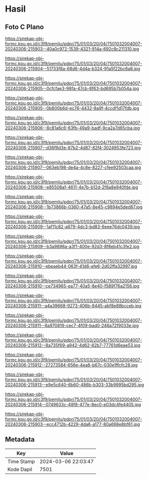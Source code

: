 # Hasil

## Foto C Plano

https://sirekap-obj-formc.kpu.go.id/c3f9/pemilu/pdpr/75/01/03/20/04/7501032004007-20240306-215903--40a0c972-1539-4321-914a-692c8c211310.jpg

https://sirekap-obj-formc.kpu.go.id/c3f9/pemilu/pdpr/75/01/03/20/04/7501032004007-20240306-215904--51733f8a-68d6-4d4a-b324-91a5f22bc6a8.jpg

https://sirekap-obj-formc.kpu.go.id/c3f9/pemilu/pdpr/75/01/03/20/04/7501032004007-20240306-215905--0cfcfae3-98fa-47cb-8f63-bd695b7b054a.jpg

https://sirekap-obj-formc.kpu.go.id/c3f9/pemilu/pdpr/75/01/03/20/04/7501032004007-20240306-215905--0b800b6d-ec76-4432-8a9f-4ccdf1d17fdb.jpg

https://sirekap-obj-formc.kpu.go.id/c3f9/pemilu/pdpr/75/01/03/20/04/7501032004007-20240306-215906--8c81a6c6-63fb-49a9-badf-9ca2a7d65cba.jpg

https://sirekap-obj-formc.kpu.go.id/c3f9/pemilu/pdpr/75/01/03/20/04/7501032004007-20240306-215907--d36f9d3e-87b2-4d87-82f4-3024953fe723.jpg

https://sirekap-obj-formc.kpu.go.id/c3f9/pemilu/pdpr/75/01/03/20/04/7501032004007-20240306-215907--063eb198-de4a-4c8e-8227-cfee92503caa.jpg

https://sirekap-obj-formc.kpu.go.id/c3f9/pemilu/pdpr/75/01/03/20/04/7501032004007-20240306-215908--e85508a1-4611-4e7b-b12d-2f8a8e940fde.jpg

https://sirekap-obj-formc.kpu.go.id/c3f9/pemilu/pdpr/75/01/03/20/04/7501032004007-20240306-215908--1b73866b-0360-47a5-8e45-c9894e5ded87.jpg

https://sirekap-obj-formc.kpu.go.id/c3f9/pemilu/pdpr/75/01/03/20/04/7501032004007-20240306-215909--1af11c82-a679-4dc3-bd83-6eee76dc0439.jpg

https://sirekap-obj-formc.kpu.go.id/c3f9/pemilu/pdpr/75/01/03/20/04/7501032004007-20240306-215909--b3a9898a-a3f1-400e-92d3-8f8eb41c3fe2.jpg

https://sirekap-obj-formc.kpu.go.id/c3f9/pemilu/pdpr/75/01/03/20/04/7501032004007-20240306-215910--ebeaeb44-063f-41d6-afe6-2d02ffa32997.jpg

https://sirekap-obj-formc.kpu.go.id/c3f9/pemilu/pdpr/75/01/03/20/04/7501032004007-20240306-215910--ce734965-ea77-40a5-8e40-f589f76a2156.jpg

https://sirekap-obj-formc.kpu.go.id/c3f9/pemilu/pdpr/75/01/03/20/04/7501032004007-20240306-215911--a4a39668-9273-406b-8445-abf8e88bcceb.jpg

https://sirekap-obj-formc.kpu.go.id/c3f9/pemilu/pdpr/75/01/03/20/04/7501032004007-20240306-215911--6a970819-cec7-4f09-bad0-246a72f9033e.jpg

https://sirekap-obj-formc.kpu.go.id/c3f9/pemilu/pdpr/75/01/03/20/04/7501032004007-20240306-215912--8a735f69-a942-4d62-82b7-77761d6eae53.jpg

https://sirekap-obj-formc.kpu.go.id/c3f9/pemilu/pdpr/75/01/03/20/04/7501032004007-20240306-215912--27273584-656e-4ea8-b67c-030e1ffcfc28.jpg

https://sirekap-obj-formc.kpu.go.id/c3f9/pemilu/pdpr/75/01/03/20/04/7501032004007-20240306-215913--e9e5c640-6b60-486b-b303-33b9995bd295.jpg

https://sirekap-obj-formc.kpu.go.id/c3f9/pemilu/pdpr/75/01/03/20/04/7501032004007-20240306-215914--0749633c-48f8-477e-8ec0-e03dc4fe4405.jpg

https://sirekap-obj-formc.kpu.go.id/c3f9/pemilu/pdpr/75/01/03/20/04/7501032004007-20240306-215903--ecc4712b-4229-4da6-a177-80a698e8bf61.jpg


## Metadata

| Key        | Value               |
| ---------- | ------------------- |
| Time Stamp | 2024-03-06 22:03:47 |
| Kode Dapil | 7501                |



